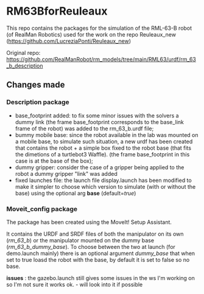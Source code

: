 # RM63BforReuleaux

This repo contains the packages for the simulation of the RML-63-B robot (of RealMan Robotics) used for the work on the repo Reuleaux_new (https://github.com/LucreziaPonti/Reuleaux_new)

Original repo: https://github.com/RealManRobot/rm_models/tree/main/RML63/urdf/rm_63_b_description


## Changes made
### Description package
- base_footprint added: to fix some minor issues with the solvers a dummy link (the frame base_footprint corresponds to the base_link frame of the robot) was added to the rm_63_b.urdf file;
- bummy mobile base: since the robot available in the lab was mounted on a mobile base, to simulate such situation, a new urdf has been created that contains the robot + a simple box fixed to the robot base (that fits the dimetions of a turtlebot3 Waffle). (the frame base_footprint in this case is at the base of the box);
- dummy gripper: consider the case of a gripper being applied to the robot a dummy gripper "link" was added
- fixed launches file: the launch file display.launch has been modified to make it simpler to choose which version to simulate (with or without the base) using the optional arg **base** (default=*true*)

### Moveit_config package

The package has been created using the MoveIt! Setup Assistant.

It contains the URDF and SRDF files of both the manipulator on its own (*rm_63_b*) or the manipulator mounted on the dummy base (*rm_63_b_dummy_base*). To choose between the two at launch (for demo.launch mainly) there is an optional argument *dummy_base* that when set to true loasd the robot with the base, by default it is set to false so no base.

**issues** : the gazebo.launch still gives some issues in the ws I'm working on so I'm not sure it works ok. - will look into it if possible